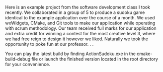 Here is an example project from the software development class I took recently. We collaborated in a group of 5 to produce a sudoku game identical to the example application over the course of a month. We used wxWidgets, CMake, and Git tools to make our application while operating with scrum methodology. Our team received full marks for our application and extra credit for winning a contest for the most creative level 3, where we had free reign to design it however we liked. Naturally we took the opportunity to poke fun at our professor. . .

You can play the latest build by finding ActionSudoku.exe in the cmake-build-debug file or launch the finished version located in the root directory for your convenience.
